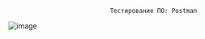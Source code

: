                                 Тестирование ПО: Postman
![image](https://github.com/Zhirkin22/Sert/assets/163585803/5e29d1aa-40c1-41b2-8a4f-d23df7f2e294)


